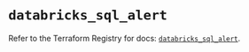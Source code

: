 # `databricks_sql_alert`

Refer to the Terraform Registry for docs: [`databricks_sql_alert`](https://registry.terraform.io/providers/databricks/databricks/1.81.0/docs/resources/sql_alert).
